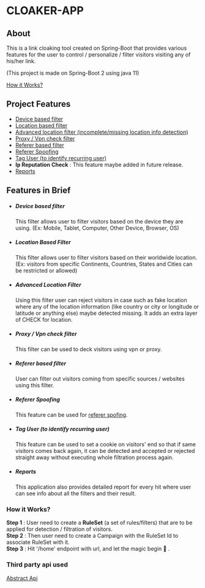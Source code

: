 # CLOAKER-APP

## About
This is a link cloaking tool created on Spring-Boot that provides various features for the user to control / personalize / filter visitors visiting any of his/her link.

(This project is made on Spring-Boot 2 using java 11)

[ How it Works? ](#howItWorks)
## Project Features

- [ Device based filter ](#deviceBasedFilter)
- [ Location based filter ](#locBasedFilter)
- [ Advanced location filter (incomplete/missing location info detection) ](#advLocBasedFilter)
- [ Proxy / Vpn check filter ](#proxyVpnFilter)
- [ Referer based filter ](#refererFilter)
- [ Referer Spoofing ](#refererSpoofing)
- [ Tag User (to identify recurring user) ](#tagUser)
- **Ip Reputation Check** : This feature maybe added in future release.
- [ Reports ](#reports)
## Features in Brief
<a name="deviceBasedFilter"></a>
- ##### Device based filter
  This filter allows user to filter visitors based on the device they are using. (Ex: Mobile, Tablet, Computer, Other Device, Browser, OS)
<a name="locBasedFilter"></a>
- ##### Location Based Filter
  This filter allows user to filter visitors based on their worldwide location. (Ex: visitors from specific Continents, Countries, States and Cities can be restricted or allowed)
<a name="advLocBasedFilter"></a>
- ##### Advanced Location Filter
  Using this filter user can reject visitors in case such as fake location where any of the location information (like country or city or longitude or latitude or anything else) maybe detected missing. It adds an extra layer of CHECK for location.
<a name="proxyVpnFilter"></a>
- ##### Proxy / Vpn check filter
  This filter can be used to deck visitors using vpn or proxy.
<a name="refererFilter"></a>
- ##### Referer based filter
  User can filter out visitors coming from specific sources / websites using this filter.
<a name="refererSpoofing"></a>
- ##### Referer Spoofing
  This feature can be used for [referer spofing](https://en.wikipedia.org/wiki/Referer_spoofing).
<a name="tagUser"></a>
- ##### Tag User (to identify recurring user)
  This feature can be used to set a cookie on visitors' end so that if same visitors comes back again, it can be detected and accepted or rejected straight away without executing whole filtration process again.
<a name="reports"></a>
- ##### Reports
  This application also provides detailed report for every hit where user can see info about all the filters and their result.

<a name="howItWorks"></a>
### How it Works?
  **Step 1** : User need to create a **RuleSet** (a set of rules/filters) that are to be applied for detection / filtration of visitors.  
  **Step 2** : Then user need to create a Campaign with the RuleSet Id to associate RuleSet with it.  
  **Step 3** : Hit '/home' endpoint with url, and let the magic begin 💫 .
  
### Third party api used
  [ Abstract Api ](https://www.abstractapi.com/)
